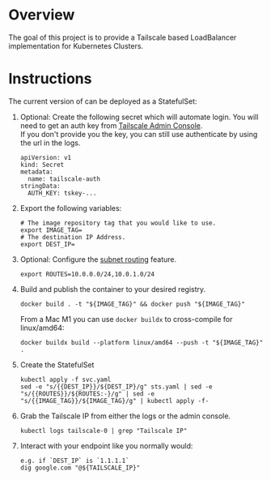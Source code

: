 # Overview
The goal of this project is to provide a Tailscale based LoadBalancer implementation for Kubernetes Clusters.

# Instructions
The current version of can be deployed as a StatefulSet:
1. Optional: Create the following secret which will automate login.
  You will need to get an auth key from [Tailscale Admin Console](https://login.tailscale.com/admin/authkeys).  
  If you don't provide you the key, you can still use authenticate by using the url in the logs.
    ```
    apiVersion: v1
    kind: Secret
    metadata:
      name: tailscale-auth
    stringData:
      AUTH_KEY: tskey-...
    ```
1. Export the following variables:
    ```
    # The image repository tag that you would like to use.
    export IMAGE_TAG=
    # The destination IP Address.
    export DEST_IP=
    ```

1. Optional: Configure the [subnet routing](https://tailscale.com/kb/1019/subnets) feature.
    ```
    export ROUTES=10.0.0.0/24,10.0.1.0/24
    ```

1. Build and publish the container to your desired registry.
    ```
    docker build . -t "${IMAGE_TAG}" && docker push "${IMAGE_TAG}"
    ```

    From a Mac M1 you can use `docker buildx` to cross-compile for linux/amd64:
    ```
    docker buildx build --platform linux/amd64 --push -t "${IMAGE_TAG}" .
    ```

1. Create the StatefulSet
    ```
    kubectl apply -f svc.yaml
    sed -e "s/{{DEST_IP}}/${DEST_IP}/g" sts.yaml | sed -e "s/{{ROUTES}}/${ROUTES:-}/g" | sed -e "s/{{IMAGE_TAG}}/${IMAGE_TAG}/g" | kubectl apply -f-
    ```
    
1. Grab the Tailscale IP from either the logs or the admin console.
   ```
   kubectl logs tailscale-0 | grep "Tailscale IP"
   ```
   
1. Interact with your endpoint like you normally would:  
   ```
   e.g. if `DEST_IP` is `1.1.1.1`
   dig google.com "@${TAILSCALE_IP}"
   ```
